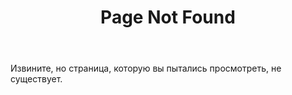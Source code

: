﻿---
title: "Page Not Found"
excerpt: "Page not found."
sitemap: false
permalink: /404.html
---

Извините, но страница, которую вы пытались просмотреть, не существует.

<script type="text/javascript">
  var GOOG_FIXURL_LANG = 'en';
  var GOOG_FIXURL_SITE = '{{ site.github.url }}'
</script>
<script type="text/javascript"
  src="//linkhelp.clients.google.com/tbproxy/lh/wm/fixurl.js">
</script>